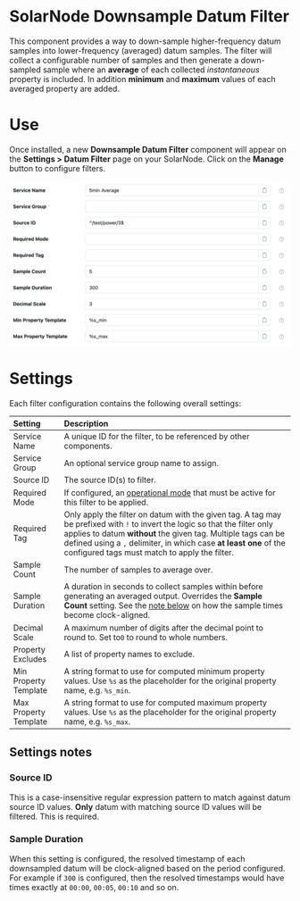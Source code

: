 # SolarNode Downsample Datum Filter

This component provides a way to down-sample higher-frequency datum samples into lower-frequency
(averaged) datum samples. The filter will collect a configurable number of samples and then generate
a down-sampled sample where an **average** of each collected _instantaneous_ property is included.
In addition **minimum** and **maximum** values of each averaged property are added.

# Use

Once installed, a new **Downsample Datum Filter** component will appear on the 
**Settings > Datum Filter** page on your SolarNode. Click on the **Manage** button to configure 
filters.

<img alt="Downsample filter settings" src="docs/solarnode-downsample-filter-settings@2x.png" width="934">

# Settings

Each filter configuration contains the following overall settings:

| Setting            | Description                                                       |
|:-------------------|:------------------------------------------------------------------|
| Service Name          | A unique ID for the filter, to be referenced by other components. |
| Service Group         | An optional service group name to assign. |
| Source ID             | The source ID(s) to filter. |
| Required Mode         | If configured, an [operational mode](https://github.com/SolarNetwork/solarnetwork/wiki/SolarNode-Operational-Modes) that must be active for this filter to be applied. |
| Required Tag          | Only apply the filter on datum with the given tag. A tag may be prefixed with <code>!</code> to invert the logic so that the filter only applies to datum **without** the given tag. Multiple tags can be defined using a `,` delimiter, in which case **at least one** of the configured tags must match to apply the filter. |
| Sample Count          | The number of samples to average over. |
| Sample Duration       | A duration in seconds to collect samples within before generating an averaged output. Overrides the **Sample Count** setting. See the [note below](#sample-duration) on how the sample times become clock-aligned. |
| Decimal Scale         | A maximum number of digits after the decimal point to round to. Set to`0` to round to whole numbers. |
| Property Excludes     | A list of property names to exclude. |
| Min Property Template | A string format to use for computed minimum property values. Use `%s` as the placeholder for the original property name, e.g. `%s_min`. |
| Max Property Template | A string format to use for computed maximum property values. Use `%s` as the placeholder for the original property name, e.g. `%s_max`. |

## Settings notes

### Source ID

This is a case-insensitive regular expression pattern to match against datum source ID values.
**Only** datum with matching source ID values will be filtered. This is required.

### Sample Duration

When this setting is configured, the resolved timestamp of each downsampled datum will be 
clock-aligned based on the period configured. For example if `300` is configured, then
the resolved timestamps would have times exactly at `00:00`, `00:05`, `00:10` and so on.
